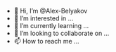 - 👋 Hi, I’m @Alex-Belyakov
- 👀 I’m interested in ...
- 🌱 I’m currently learning ...
- 💞️ I’m looking to collaborate on ...
- 📫 How to reach me ...

<!---
Alex-Belyakov/Alex-Belyakov is a ✨ special ✨ repository because its `README.md` (this file) appears on your GitHub profile.
You can click the Preview link to take a look at your changes.
--->
